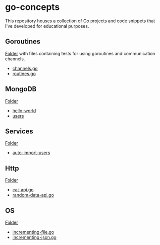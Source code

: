 # go-concepts

This repository houses a collection of Go projects and code snippets that I've developed for educational purposes.

## Goroutines
<a href="./goroutines/">Folder</a> with files containing tests for using goroutines and communication channels.
- <a href="./goroutines/channels.go">channels.go</a>
- <a href="./goroutines/routines.go">routines.go</a>

## MongoDB
<a href="./mongodb/">Folder</a>
- <a href="./mongodb/hello-world/main.go">hello-world</a>
- <a href="./mongodb/users/main.go">users</a>

## Services
<a href="./services/">Folder</a>
- <a href="./mongodb/auto-import-users/main.go">auto-import-users</a>

## Http
<a href="./http/">Folder</a>
- <a href="./http/cat-api.go">cat-api.go</a>
- <a href="./http/random-data-api.go">random-data-api.go</a>

## OS
<a href="./os/">Folder</a>
- <a href="./os/incrementing-file.go">incrementing-file.go</a>
- <a href="./os/incrementing-json.go">incrementing-json.go</a>